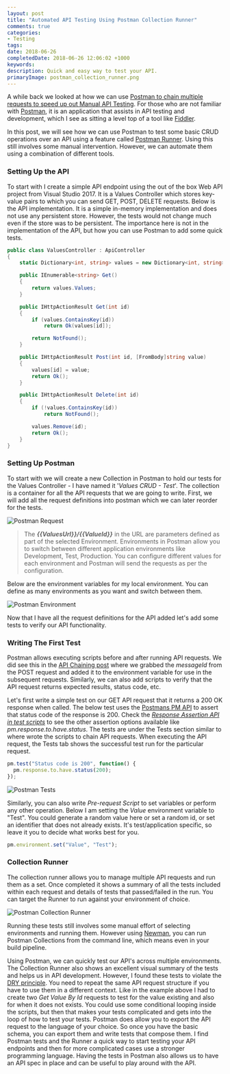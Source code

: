 ```yaml
---
layout: post
title: "Automated API Testing Using Postman Collection Runner"
comments: true
categories: 
- Testing
tags: 
date: 2018-06-26
completedDate: 2018-06-26 12:06:02 +1000
keywords: 
description: Quick and easy way to test your API.
primaryImage: postman_collection_runner.png
---
```


A while back we looked at how we can use [Postman to chain multiple requests to speed up out Manual API Testing](https://rahulpnath.com/blog/postman-chaining-requests-to-speed-up-manual-api-tests/). For those who are not familiar with [Postman](https://www.getpostman.com/), it is an application that assists in API testing and development, which I see as sitting a level top of a tool like [Fiddler](https://rahulpnath.com/blog/fiddler-free-web-debugging-proxy/).

In this post, we will see how we can use Postman to test some basic CRUD operations over an API using a feature called [Postman Runner](http://blog.getpostman.com/2016/11/22/postmans-new-collection-runner/). Using this still involves some manual intervention. However, we can automate them using a combination of different tools.

### Setting Up the API

To start with I create a simple API endpoint using the out of the box Web API project from Visual Studio 2017. It is a Values Controller which stores key-value pairs to which you can send GET, POST, DELETE requests. Below is the API implementation. It is a simple in-memory implementation and does not use any persistent store. However, the tests would not change much even if the store was to be persistent. The importance here is not in the implementation of the API, but how you can use Postman to add some quick tests.

``` csharp
public class ValuesController : ApiController
{
    static Dictionary<int, string> values = new Dictionary<int, string>();

    public IEnumerable<string> Get()
    {
        return values.Values;
    }

    public IHttpActionResult Get(int id)
    {
        if (values.ContainsKey(id))
            return Ok(values[id]);

        return NotFound();
    }

    public IHttpActionResult Post(int id, [FromBody]string value)
    {
        values[id] = value;
        return Ok();
    }

    public IHttpActionResult Delete(int id)
    {
        if (!values.ContainsKey(id))
            return NotFound();

        values.Remove(id);
        return Ok();
    }
}
```

### Setting Up Postman

To start with we will create a new Collection in Postman to hold our tests for the Values Controller - I have named it '_Values CRUD - Test_'. The collection is a container for all the API requests that we are going to write. First, we will add all the request definitions into postman which we can later reorder for the tests.

<img src="/images/postman_request.png" alt="Postman Request" class="center" />

> The _**{{ValuesUrl}}/{{ValueId}}**_ in the URL are parameters defined as part of the selected Environment. Environments in Postman allow you to switch between different application environments like Development, Test, Production. You can configure different values for each environment and Postman will send the requests as per the configuration.

Below are the environment variables for my local environment. You can define as many environments as you want and switch between them.

<img src="/images/postman_environment.png" alt="Postman Environment" class="center" />

Now that I have all the request definitions for the API added let's add some tests to verify our API functionality.

### Writing The First Test

Postman allows executing scripts before and after running API requests. We did see this in the [API Chaining post](https://rahulpnath.com/blog/postman-chaining-requests-to-speed-up-manual-api-tests/) where we grabbed the _messageId_ from the POST request and added it to the environment variable for use in the subsequent requests. Similarly, we can also add scripts to verify that the API request returns expected results, status code, etc.

Let's first write a simple test on our GET API request that it returns a 200 OK response when called. The below test uses the [Postmans PM API](https://www.getpostman.com/docs/v6/postman/scripts/postman_sandbox_api_reference) to assert that status code of the response is 200. Check the _[Response Assertion API in test scripts](https://www.getpostman.com/docs/v6/postman/scripts/postman_sandbox_api_reference#response-assertion-api-in-test-scripts)_ to see the other assertion options available like _pm.response.to.have.status_. The tests are under the Tests section similar to where wrote the scripts to chain API requests. When executing the API request, the Tests tab shows the successful test run for the particular request.

``` javascript
pm.test("Status code is 200", function() {
  pm.response.to.have.status(200);
});
```

<img src="/images/postman_tests.png" alt="Postman Tests" class="center" />

Similarly, you can also write _Pre-request Script_ to set variables or perform any other operation. Below I am setting the _Value_ environment variable to "Test". You could generate a random value here or set a random id, or set an identifier that does not already exists. It's test/application specific, so leave it you to decide what works best for you.

``` javascript
pm.environment.set("Value", "Test");
```

### Collection Runner

The collection runner allows you to manage multiple API requests and run them as a set. Once completed it shows a summary of all the tests included within each request and details of tests that passed/failed in the run. You can target the Runner to run against your environment of choice.

<img src="/images/postman_collection_runner.png" alt="Postman Collection Runner" class="center" />

Running these tests still involves some manual effort of selecting environments and running them. However using [Newman](https://www.npmjs.com/package/newman), you can run Postman Collections from the command line, which means even in your build pipeline.

Using Postman, we can quickly test our API's across multiple environments. The Collection Runner also shows an excellent visual summary of the tests and helps us in API development. However, I found these tests to violate the [DRY principle](https://en.wikipedia.org/wiki/Don%27t_repeat_yourself). You need to repeat the same API request structure if you have to use them in a different context. Like in the example above I had to create two _Get Value By Id_ requests to test for the value existing and also for when it does not exists. You could use some conditional looping inside the scripts, but then that makes your tests complicated and gets into the loop of how to test your tests. Postman does allow you to export the API request to the language of your choice. So once you have the basic schema, you can export them and write tests that compose them. I find Postman tests and the Runner a quick way to start testing your API endpoints and then for more complicated cases use a stronger programming language. Having the tests in Postman also allows us to have an API spec in place and can be useful to play around with the API.
